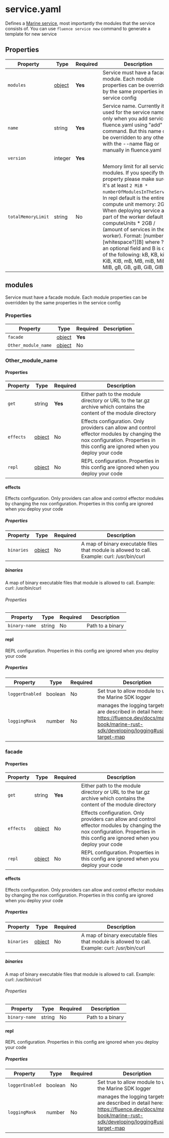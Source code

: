 # service.yaml

Defines a [Marine service](https://fluence.dev/docs/build/concepts/#services), most importantly the modules that the service consists of. You can use `fluence service new` command to generate a template for new service

## Properties

| Property           | Type               | Required | Description                                                                                                                                                                                                                                                                                                                                                                                                                                                                         |
|--------------------|--------------------|----------|-------------------------------------------------------------------------------------------------------------------------------------------------------------------------------------------------------------------------------------------------------------------------------------------------------------------------------------------------------------------------------------------------------------------------------------------------------------------------------------|
| `modules`          | [object](#modules) | **Yes**  | Service must have a facade module. Each module properties can be overridden by the same properties in the service config                                                                                                                                                                                                                                                                                                                                                            |
| `name`             | string             | **Yes**  | Service name. Currently it is used for the service name only when you add service to fluence.yaml using "add" command. But this name can be overridden to any other with the --name flag or manually in fluence.yaml                                                                                                                                                                                                                                                                |
| `version`          | integer            | **Yes**  |                                                                                                                                                                                                                                                                                                                                                                                                                                                                                     |
| `totalMemoryLimit` | string             | No       | Memory limit for all service modules. If you specify this property please make sure it's at least `2 MiB * numberOfModulesInTheService`. In repl default is the entire compute unit memory: 2GB. When deploying service as part of the worker default is: computeUnits * 2GB / (amount of services in the worker). Format: [number][whitespace?][B] where ? is an optional field and B is one of the following: kB, KB, kiB, KiB, KIB, mB, MB, miB, MiB, MIB, gB, GB, giB, GiB, GIB |

## modules

Service must have a facade module. Each module properties can be overridden by the same properties in the service config

### Properties

| Property            | Type                         | Required | Description |
|---------------------|------------------------------|----------|-------------|
| `facade`            | [object](#facade)            | **Yes**  |             |
| `Other_module_name` | [object](#other_module_name) | No       |             |

### Other_module_name

#### Properties

| Property  | Type               | Required | Description                                                                                                                                                                     |
|-----------|--------------------|----------|---------------------------------------------------------------------------------------------------------------------------------------------------------------------------------|
| `get`     | string             | **Yes**  | Either path to the module directory or URL to the tar.gz archive which contains the content of the module directory                                                             |
| `effects` | [object](#effects) | No       | Effects configuration. Only providers can allow and control effector modules by changing the nox configuration. Properties in this config are ignored when you deploy your code |
| `repl`    | [object](#repl)    | No       | REPL configuration. Properties in this config are ignored when you deploy your code                                                                                             |

#### effects

Effects configuration. Only providers can allow and control effector modules by changing the nox configuration. Properties in this config are ignored when you deploy your code

##### Properties

| Property   | Type                | Required | Description                                                                                   |
|------------|---------------------|----------|-----------------------------------------------------------------------------------------------|
| `binaries` | [object](#binaries) | No       | A map of binary executable files that module is allowed to call. Example: curl: /usr/bin/curl |

##### binaries

A map of binary executable files that module is allowed to call. Example: curl: /usr/bin/curl

###### Properties

| Property      | Type   | Required | Description      |
|---------------|--------|----------|------------------|
| `binary-name` | string | No       | Path to a binary |

#### repl

REPL configuration. Properties in this config are ignored when you deploy your code

##### Properties

| Property        | Type    | Required | Description                                                                                                                                              |
|-----------------|---------|----------|----------------------------------------------------------------------------------------------------------------------------------------------------------|
| `loggerEnabled` | boolean | No       | Set true to allow module to use the Marine SDK logger                                                                                                    |
| `loggingMask`   | number  | No       | manages the logging targets, that are described in detail here: https://fluence.dev/docs/marine-book/marine-rust-sdk/developing/logging#using-target-map |

### facade

#### Properties

| Property  | Type               | Required | Description                                                                                                                                                                     |
|-----------|--------------------|----------|---------------------------------------------------------------------------------------------------------------------------------------------------------------------------------|
| `get`     | string             | **Yes**  | Either path to the module directory or URL to the tar.gz archive which contains the content of the module directory                                                             |
| `effects` | [object](#effects) | No       | Effects configuration. Only providers can allow and control effector modules by changing the nox configuration. Properties in this config are ignored when you deploy your code |
| `repl`    | [object](#repl)    | No       | REPL configuration. Properties in this config are ignored when you deploy your code                                                                                             |

#### effects

Effects configuration. Only providers can allow and control effector modules by changing the nox configuration. Properties in this config are ignored when you deploy your code

##### Properties

| Property   | Type                | Required | Description                                                                                   |
|------------|---------------------|----------|-----------------------------------------------------------------------------------------------|
| `binaries` | [object](#binaries) | No       | A map of binary executable files that module is allowed to call. Example: curl: /usr/bin/curl |

##### binaries

A map of binary executable files that module is allowed to call. Example: curl: /usr/bin/curl

###### Properties

| Property      | Type   | Required | Description      |
|---------------|--------|----------|------------------|
| `binary-name` | string | No       | Path to a binary |

#### repl

REPL configuration. Properties in this config are ignored when you deploy your code

##### Properties

| Property        | Type    | Required | Description                                                                                                                                              |
|-----------------|---------|----------|----------------------------------------------------------------------------------------------------------------------------------------------------------|
| `loggerEnabled` | boolean | No       | Set true to allow module to use the Marine SDK logger                                                                                                    |
| `loggingMask`   | number  | No       | manages the logging targets, that are described in detail here: https://fluence.dev/docs/marine-book/marine-rust-sdk/developing/logging#using-target-map |

